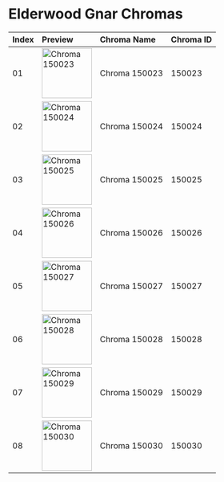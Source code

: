 # Elderwood Gnar Chromas

| Index | Preview | Chroma Name | Chroma ID |
|:---|:---|:---|:---|
| 01 | <img src='https://raw.communitydragon.org/latest/plugins/rcp-be-lol-game-data/global/default/v1/champion-chroma-images/150/150023.png' alt='Chroma 150023' width='100'> | Chroma 150023 | 150023 |
| 02 | <img src='https://raw.communitydragon.org/latest/plugins/rcp-be-lol-game-data/global/default/v1/champion-chroma-images/150/150024.png' alt='Chroma 150024' width='100'> | Chroma 150024 | 150024 |
| 03 | <img src='https://raw.communitydragon.org/latest/plugins/rcp-be-lol-game-data/global/default/v1/champion-chroma-images/150/150025.png' alt='Chroma 150025' width='100'> | Chroma 150025 | 150025 |
| 04 | <img src='https://raw.communitydragon.org/latest/plugins/rcp-be-lol-game-data/global/default/v1/champion-chroma-images/150/150026.png' alt='Chroma 150026' width='100'> | Chroma 150026 | 150026 |
| 05 | <img src='https://raw.communitydragon.org/latest/plugins/rcp-be-lol-game-data/global/default/v1/champion-chroma-images/150/150027.png' alt='Chroma 150027' width='100'> | Chroma 150027 | 150027 |
| 06 | <img src='https://raw.communitydragon.org/latest/plugins/rcp-be-lol-game-data/global/default/v1/champion-chroma-images/150/150028.png' alt='Chroma 150028' width='100'> | Chroma 150028 | 150028 |
| 07 | <img src='https://raw.communitydragon.org/latest/plugins/rcp-be-lol-game-data/global/default/v1/champion-chroma-images/150/150029.png' alt='Chroma 150029' width='100'> | Chroma 150029 | 150029 |
| 08 | <img src='https://raw.communitydragon.org/latest/plugins/rcp-be-lol-game-data/global/default/v1/champion-chroma-images/150/150030.png' alt='Chroma 150030' width='100'> | Chroma 150030 | 150030 |
